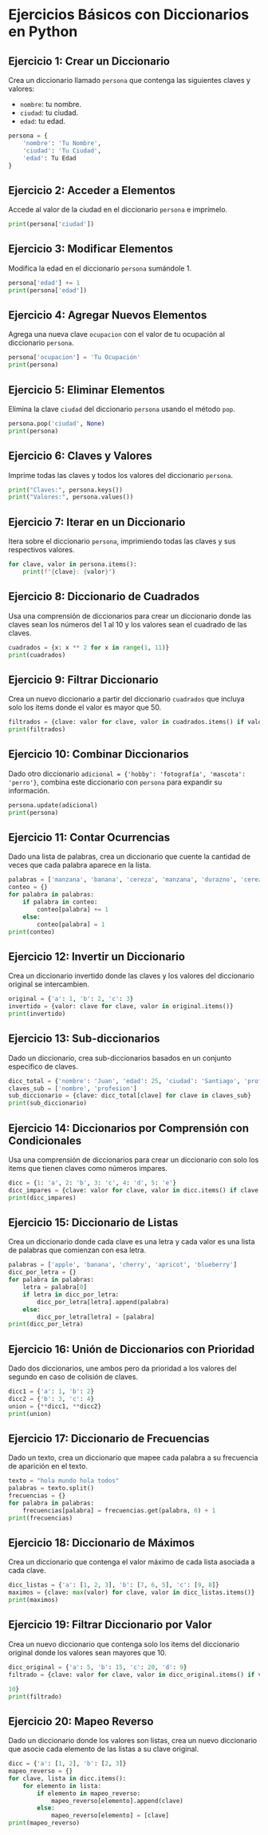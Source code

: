 # Ejercicios Básicos con Diccionarios en Python

## Ejercicio 1: Crear un Diccionario

Crea un diccionario llamado `persona` que contenga las siguientes claves y valores:
- `nombre`: tu nombre.
- `ciudad`: tu ciudad.
- `edad`: tu edad.

```python
persona = {
    'nombre': 'Tu Nombre',
    'ciudad': 'Tu Ciudad',
    'edad': Tu Edad
}
```

## Ejercicio 2: Acceder a Elementos

Accede al valor de la ciudad en el diccionario `persona` e imprímelo.

```python
print(persona['ciudad'])
```

## Ejercicio 3: Modificar Elementos

Modifica la edad en el diccionario `persona` sumándole 1.

```python
persona['edad'] += 1
print(persona['edad'])
```

## Ejercicio 4: Agregar Nuevos Elementos

Agrega una nueva clave `ocupacion` con el valor de tu ocupación al diccionario `persona`.

```python
persona['ocupacion'] = 'Tu Ocupación'
print(persona)
```

## Ejercicio 5: Eliminar Elementos

Elimina la clave `ciudad` del diccionario `persona` usando el método `pop`.

```python
persona.pop('ciudad', None)
print(persona)
```

## Ejercicio 6: Claves y Valores

Imprime todas las claves y todos los valores del diccionario `persona`.

```python
print("Claves:", persona.keys())
print("Valores:", persona.values())
```

## Ejercicio 7: Iterar en un Diccionario

Itera sobre el diccionario `persona`, imprimiendo todas las claves y sus respectivos valores.

```python
for clave, valor in persona.items():
    print(f"{clave}: {valor}")
```

## Ejercicio 8: Diccionario de Cuadrados

Usa una comprensión de diccionarios para crear un diccionario donde las claves sean los números del 1 al 10 y los valores sean el cuadrado de las claves.

```python
cuadrados = {x: x ** 2 for x in range(1, 11)}
print(cuadrados)
```

## Ejercicio 9: Filtrar Diccionario

Crea un nuevo diccionario a partir del diccionario `cuadrados` que incluya solo los items donde el valor es mayor que 50.

```python
filtrados = {clave: valor for clave, valor in cuadrados.items() if valor > 50}
print(filtrados)
```

## Ejercicio 10: Combinar Diccionarios

Dado otro diccionario `adicional = {'hobby': 'fotografía', 'mascota': 'perro'}`, combina este diccionario con `persona` para expandir su información.

```python
persona.update(adicional)
print(persona)
```

## Ejercicio 11: Contar Ocurrencias

Dado una lista de palabras, crea un diccionario que cuente la cantidad de veces que cada palabra aparece en la lista.

```python
palabras = ['manzana', 'banana', 'cereza', 'manzana', 'durazno', 'cereza', 'manzana']
conteo = {}
for palabra in palabras:
    if palabra in conteo:
        conteo[palabra] += 1
    else:
        conteo[palabra] = 1
print(conteo)
```

## Ejercicio 12: Invertir un Diccionario

Crea un diccionario invertido donde las claves y los valores del diccionario original se intercambien.

```python
original = {'a': 1, 'b': 2, 'c': 3}
invertido = {valor: clave for clave, valor in original.items()}
print(invertido)
```

## Ejercicio 13: Sub-diccionarios

Dado un diccionario, crea sub-diccionarios basados en un conjunto específico de claves.

```python
dicc_total = {'nombre': 'Juan', 'edad': 25, 'ciudad': 'Santiago', 'profesion': 'Ingeniero'}
claves_sub = ['nombre', 'profesion']
sub_diccionario = {clave: dicc_total[clave] for clave in claves_sub}
print(sub_diccionario)
```

## Ejercicio 14: Diccionarios por Comprensión con Condicionales

Usa una comprensión de diccionarios para crear un diccionario con solo los items que tienen claves como números impares.

```python
dicc = {1: 'a', 2: 'b', 3: 'c', 4: 'd', 5: 'e'}
dicc_impares = {clave: valor for clave, valor in dicc.items() if clave % 2 != 0}
print(dicc_impares)
```

## Ejercicio 15: Diccionario de Listas

Crea un diccionario donde cada clave es una letra y cada valor es una lista de palabras que comienzan con esa letra.

```python
palabras = ['apple', 'banana', 'cherry', 'apricot', 'blueberry']
dicc_por_letra = {}
for palabra in palabras:
    letra = palabra[0]
    if letra in dicc_por_letra:
        dicc_por_letra[letra].append(palabra)
    else:
        dicc_por_letra[letra] = [palabra]
print(dicc_por_letra)
```

## Ejercicio 16: Unión de Diccionarios con Prioridad

Dado dos diccionarios, une ambos pero da prioridad a los valores del segundo en caso de colisión de claves.

```python
dicc1 = {'a': 1, 'b': 2}
dicc2 = {'b': 3, 'c': 4}
union = {**dicc1, **dicc2}
print(union)
```

## Ejercicio 17: Diccionario de Frecuencias

Dado un texto, crea un diccionario que mapee cada palabra a su frecuencia de aparición en el texto.

```python
texto = "hola mundo hola todos"
palabras = texto.split()
frecuencias = {}
for palabra in palabras:
    frecuencias[palabra] = frecuencias.get(palabra, 0) + 1
print(frecuencias)
```

## Ejercicio 18: Diccionario de Máximos

Crea un diccionario que contenga el valor máximo de cada lista asociada a cada clave.

```python
dicc_listas = {'a': [1, 2, 3], 'b': [7, 6, 5], 'c': [9, 8]}
maximos = {clave: max(valor) for clave, valor in dicc_listas.items()}
print(maximos)
```

## Ejercicio 19: Filtrar Diccionario por Valor

Crea un nuevo diccionario que contenga solo los items del diccionario original donde los valores sean mayores que 10.

```python
dicc_original = {'a': 5, 'b': 15, 'c': 20, 'd': 9}
filtrado = {clave: valor for clave, valor in dicc_original.items() if valor > 

10}
print(filtrado)
```

## Ejercicio 20: Mapeo Reverso

Dado un diccionario donde los valores son listas, crea un nuevo diccionario que asocie cada elemento de las listas a su clave original.

```python
dicc = {'a': [1, 2], 'b': [2, 3]}
mapeo_reverso = {}
for clave, lista in dicc.items():
    for elemento in lista:
        if elemento in mapeo_reverso:
            mapeo_reverso[elemento].append(clave)
        else:
            mapeo_reverso[elemento] = [clave]
print(mapeo_reverso)
```